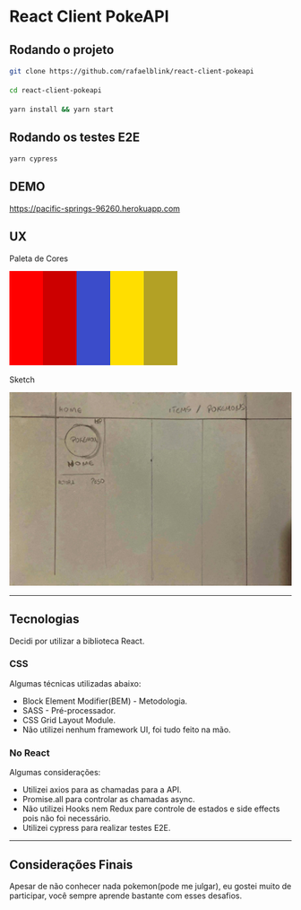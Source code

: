 # React Client PokeAPI

## Rodando o projeto

```bash
git clone https://github.com/rafaelblink/react-client-pokeapi

cd react-client-pokeapi

yarn install && yarn start
```

## Rodando os testes E2E

```bash
yarn cypress
```

## DEMO

https://pacific-springs-96260.herokuapp.com

## UX

Paleta de Cores

![Cores](/src/assets/img/palette.png 'Cores')

Sketch

![Sketch](/src/assets/img/sketch.jpg 'Cores')

<hr>

## Tecnologias

Decidi por utilizar a biblioteca React.

### CSS

Algumas técnicas utilizadas abaixo:

- Block Element Modifier(BEM) - Metodologia.
- SASS - Pré-processador.
- CSS Grid Layout Module.
- Não utilizei nenhum framework UI, foi tudo feito na mão.

### No React

Algumas considerações:

- Utilizei axios para as chamadas para a API.
- Promise.all para controlar as chamadas async.
- Não utilizei Hooks nem Redux pare controle de estados e side effects pois não foi necessário.
- Utilizei cypress para realizar testes E2E.

<hr>

## Considerações Finais

Apesar de não conhecer nada pokemon(pode me julgar), eu gostei muito de participar, você sempre aprende bastante com esses desafios.
